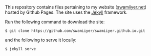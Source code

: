 This repository contains files pertaining to my website ([swamiiyer.net](https://swamiiyer.net/)) hosted by Github Pages. The site uses the [Jekyll](http://jekyllrb.com/) framework.

Run the following command to download the site:
```
$ git clone https://github.com/swamiiyer/swamiiyer.github.io.git
```
and the following to serve it locally:
```
$ jekyll serve
```
